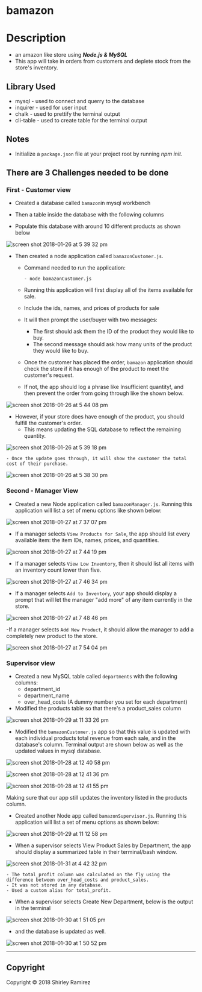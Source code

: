 # bamazon

# Description
  - an amazon like store using ***Node.js & MySQL***
  - This app will take in orders from customers and deplete stock from the store's inventory.
  
## Library Used
- mysql - used to connect and querry to the database
- inquirer - used for user input
- chalk - used to prettify the terminal output
- cli-table - used to create table for the terminal output

## Notes
- Initialize a `package.json` file at your project root by running *npm init*.

## There are 3 Challenges needed to be done 
 
 ### First - Customer view
   - Created a database called `bamazon`in mysql workbench
   
   - Then a table inside the database with the following columns
   
   - Populate this database with around 10 different products as shown below

![screen shot 2018-01-26 at 5 39 32 pm](https://user-images.githubusercontent.com/31137669/35466653-ed8b076c-02c2-11e8-8cd7-4ad12e594803.png)
    

- Then created a node application called `bamazonCustomer.js`.
    - Command needed to run the application:
    
          - node bamazonCustomer.js
    
    - Running this application will first display all of the items available for sale. 
    - Include the ids, names, and prices of products for sale
    - It will then prompt the user/buyer with two messages:
      - The first should ask them the ID of the product they would like to buy.
      - The second message should ask how many units of the product they would like to buy. 
    - Once the customer has placed the order, `bamazon` application should check the store if it has enough of the product to meet the  customer's request.
     - If not, the app should log a phrase like Insufficient quantity!, and then prevent the order from going through like the shown below.

![screen shot 2018-01-26 at 5 44 08 pm](https://user-images.githubusercontent.com/31137669/35466777-43316e26-02c4-11e8-8de5-8fabe27fe7e6.png)

 -  However, if your store does have enough of the product, you should fulfill the customer's order.
      - This means updating the SQL database to reflect the remaining quantity.
 
 ![screen shot 2018-01-26 at 5 39 18 pm](https://user-images.githubusercontent.com/31137669/35466890-8301db02-02c5-11e8-805d-b5e42464d556.png)
 
 
    - Once the update goes through, it will show the customer the total cost of their purchase.
   
 ![screen shot 2018-01-26 at 5 38 30 pm](https://user-images.githubusercontent.com/31137669/35466804-7f49f180-02c4-11e8-9789-0c8c1dfea0a1.png)

    
### Second - Manager View
  - Created a new Node application called `bamazonManager.js`. Running this application will list a set of menu options like shown below:
 
 ![screen shot 2018-01-27 at 7 37 07 pm](https://user-images.githubusercontent.com/31137669/35478408-074321ee-039a-11e8-8350-aada08e0426d.png)

- If a manager selects `View Products for Sale`, the app should list every available item: the item IDs, names, prices, and quantities.

![screen shot 2018-01-27 at 7 44 19 pm](https://user-images.githubusercontent.com/31137669/35478430-882dded4-039a-11e8-91cd-5e206542bf3c.png)

- If a manager selects `View Low Inventory`, then it should list all items with an inventory count lower than five.

![screen shot 2018-01-27 at 7 46 34 pm](https://user-images.githubusercontent.com/31137669/35478440-d342bc46-039a-11e8-842b-f880d4d2998f.png)

- If a manager selects `Add to Inventory`, your app should display a prompt that will let the manager "add more" of any item currently in the store.

![screen shot 2018-01-27 at 7 48 46 pm](https://user-images.githubusercontent.com/31137669/35478449-23ed8414-039b-11e8-891d-0f093c10b646.png)

-If a manager selects `Add New Product`, it should allow the manager to add a completely new product to the store.

![screen shot 2018-01-27 at 7 54 04 pm](https://user-images.githubusercontent.com/31137669/35478482-e069376e-039b-11e8-8aa9-291298670bc7.png)

 
 ### Supervisor view
   - Created a new MySQL table called `departments` with the following columns:
      - department_id
      - department_name 
      - over_head_costs (A dummy number you set for each department)
  - Modified the products table so that there's a product_sales column
  
![screen shot 2018-01-29 at 11 33 26 pm](https://user-images.githubusercontent.com/31137669/35551544-d9541572-054c-11e8-8c6e-443bb269d567.png)

- Modified the `bamazonCustomer.js` app so that this value is updated with each individual products total revenue from each sale, and in the database's column. Terminal output are shown below as well as the updated values in mysql database.

![screen shot 2018-01-28 at 12 40 58 pm](https://user-images.githubusercontent.com/31137669/35486331-ff684bb2-0429-11e8-90c5-63a659d3555d.png)

![screen shot 2018-01-28 at 12 41 36 pm](https://user-images.githubusercontent.com/31137669/35486336-0be010a0-042a-11e8-8adb-9d65f8ae83af.png)

![screen shot 2018-01-28 at 12 41 55 pm](https://user-images.githubusercontent.com/31137669/35486344-1a2bb2fe-042a-11e8-857b-b27f55fe4403.png)

Making sure that our app still updates the inventory listed in the products column.

- Created another Node app called `bamazonSupervisor.js`. Running this application will list a set of menu options as shown below:

![screen shot 2018-01-29 at 11 12 58 pm](https://user-images.githubusercontent.com/31137669/35551132-08d87574-054b-11e8-82d4-f579f604c6eb.png)

- When a supervisor selects View Product Sales by Department, the app should display a summarized table in their terminal/bash window. 

![screen shot 2018-01-31 at 4 42 32 pm](https://user-images.githubusercontent.com/31137669/35653612-5e46b10e-06a6-11e8-94d7-9097b3ff679a.png)

    - The total_profit column was calculated on the fly using the difference between over_head_costs and product_sales. 
    - It was not stored in any database.
    - Used a custom alias for total_profit.

- When a supervisor selects Create New Department, below is the output in the terminal

![screen shot 2018-01-30 at 1 51 05 pm](https://user-images.githubusercontent.com/31137669/35590652-c1259912-05c4-11e8-8897-df92ad4a7796.png)
 
 - and the database is updated as well.
 
![screen shot 2018-01-30 at 1 50 52 pm](https://user-images.githubusercontent.com/31137669/35590685-d67d3b9e-05c4-11e8-84f2-f4b8d7a45240.png)


-----------------------------------------------------
   
## Copyright
Copyright © 2018 Shirley Ramirez
  



